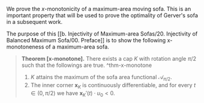 We prove the $x$-monotonicity of a maximum-area moving sofa. This is an important property that will be used to prove the optimality of Gerver's sofa in a subsequent work.

The purpose of this [[b. Injectivity of Maximum-area Sofas/20. Injectivity of Balanced Maximum Sofa/00. Preface]] is to show the following x-monotoneness of a maximum-area sofa.

> __Theorem [x-monotone].__ There exists a cap $K$ with rotation angle $\pi/2$ such that the followings are true. ^thm-x-monotone
> 
> 1. $K$ attains the maximum of the sofa area functional $\mathcal{A}_{\pi/2}$.
> 2. The inner corner $\mathbf{x}_K$ is continuously differentiable, and for every $t \in (0, \pi/2)$ we have $\mathbf{x}_K'(t) \cdot u_0 < 0$.